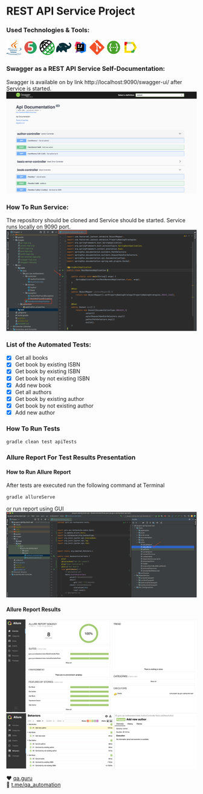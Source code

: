 # REST API Service Project

### Used Technologies & Tools:
<p align="left">
<img height="40" width="40" src="images/java-logo.svg" alt="java">
<img height="40" width="40" src="images/junit5-logo.svg" alt="junit5">
<img height="40" width="40" src="images/rest-assured-logo.png" alt="rest-assured">
<img height="40" width="40" src="images/gradle-logo.svg" alt="gradle">
<img height="40" width="40" src="images/IDEA-logo.svg" alt="IDEA">
<img height="40" width="40" src="images/git-logo.svg" alt="git">
<img height="40" width="40" src="images/swagger-logo.png" alt="swagger">
<img height="40" width="40" src="images/allure-Report-logo.svg" alt="allure">
</p>

### Swagger as a REST API Service Self-Documentation:
Swagger is available on by link http://localhost:9090/swagger-ui/ after Service is started.
![image](images/swagger-view.png)

### How To Run Service:
The repository should be cloned and Service should be started. Service runs locally on 9090 port.
![image](images/launch-service.png)

### List of the Automated Tests:
- [X] Get all books
- [X] Get book by existing ISBN
- [X] Get book by existing ISBN
- [X] Get book by not existing ISBN
- [X] Add new book
- [X] Get all authors
- [X] Get book by existing author
- [X] Get book by not existing author
- [X] Add new author

### How To Run Tests </br>
```bash
gradle clean test apiTests
```

### Allure Report For Test Results Presentation
#### How to Run Allure Report
After tests are executed run the following command at Terminal
```bash
gradle allureServe
```
or run report using GUI
![image](images/allure-serve.png)

#### Allure Report Results
![image](images/allure-report-overview.png)
![image](images/allure-report-behavior.png)


:heart: <a target="_blank" href="https://qa.guru">qa.guru</a><br/>
:blue_heart: <a target="_blank" href="https://t.me/qa_automation">t.me/qa_automation</a>
